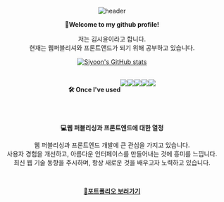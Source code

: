 <div align="center">
  
  ![header](https://capsule-render.vercel.app/api?type=Rounded&text=Welcome%20to%20siyoon's%20github👩‍💻&fontColor=B0ADAA&fontSize=40&color=000000&animation=fadeIn)
</div>
<div align="center">
<p><strong>👋Welcome to my github profile!</strong></p>

저는 김시윤이라고 합니다. <br/>현재는 웹퍼블리셔와 프론트앤드가 되기 위해 공부하고 있습니다. 

 [![Siyoon's GitHub stats](https://github-readme-stats.vercel.app/api?username=siyoonagain&theme=graywhite)](https://github.com/siyoonagain)

<!-- ![Top Langs](https://github-readme-stats.vercel.app/api/top-langs/?username=siyoonagain&hide_progress=true) -->
<br/>

<div style="display:flex;justify-content: center;">
  <p><strong>🛠️ Once I've used</strong></p>
  <img src="https://img.shields.io/badge/html5-E34F26?style=flat-square&logo=html5&logoColor=white">
  <img src="https://img.shields.io/badge/css-1572B6?style=flat-square&logo=css3&logoColor=white">
  <img src="https://img.shields.io/badge/javascript-F7DF1E?style=flat-square&logo=javascript&logoColor=black">
  <img src="https://img.shields.io/badge/react-61DAFB?style=flat-square&logo=react&logoColor=white">
  <img src="https://img.shields.io/badge/firebase-FFCA28?style=flat-square&logo=firebase&logoColor=white">
</div>
<br/>
<br/>

<p><strong>💻웹 퍼블리싱과 프론트엔드에 대한 열정 </strong></p>

웹 퍼블리싱과 프론트엔드 개발에 큰 관심을 가지고 있습니다.<br/> 사용자 경험을 개선하고, 아름다운 인터페이스를 만들어내는 것에 흥미를 느낍니다. <br/>최신 웹 기술 동향을 주시하며, 항상 새로운 것을 배우고자 노력하고 있습니다.

<br/>
  <div>
    <p><strong><a href="#">🤟포트폴리오 보러가기</a></strong></p>
  </div>
</div>
